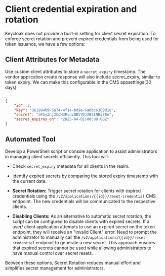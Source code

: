 # Client credential expiration and rotation

Keycloak does not provide a built-in setting for client secret expiration. To
enforce secret rotation and prevent expired credentials from being used for
token issuance, we have a few options:

## **Client Attributes for Metadata**

Use custom client attributes to store a `secret_expiry` timestamp. The vendor
application create response will also include secret_expiry, similar to token expiry.
We can make this configurable in the CMS appsettings(30 days)

  ```json

  {
      "id": 3,
      "key": "361994b9-5a74-4f14-bd9e-6a0bc6309d10",
      "secret": "mPbyZnj2CqH3RvnzOBVYDJZE5INBi88e",
      "secret_expires_on": "2025-04-01T00:00:00Z"
  }
  ```

## Automated Tool

Develop a PowerShell script or console application to assist administrators in
managing client secrets efficiently. This tool will:

* Check `secret_expiry` metadata for all clients in the realm.
* Identify expired secrets by comparing the stored expiry timestamp with the
  current date.

* **Secret Rotation:** Trigger secret rotation for clients with expired
  credentials using the `/v2/applications/{{id}}/reset-credential` CMS endpoint.
  The new credentials will be communicated to the respective clients.

* **Disabling Clients:** As an alternative to automatic secret rotation, the
  script can be configured to disable clients with expired secrets. If a user/
  client application attempts to use an expired secret on the token endpoint,
  they will receive an "Invalid Client" error. Need to prompt the administrator
  to manually call the `/v2/applications/{{id}}/reset-credential` endpoint to
  generate a new secret. This approach ensures that expired secrets cannot be
  used while allowing administrators to have manual control over secret resets.

Between these options, Secret Rotation reduces manual effort and simplifies
secret management for administrators.
